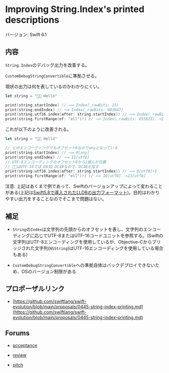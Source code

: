 # Improving String.Index's printed descriptions

バージョン: Swift 6.1

## 内容

`String.Index`のデバッグ出力を改善する。

`CustomDebugStringConvertible`に準拠させる。

現状の出力は何を表しているのかわかりにくい。

```swift
let string = "👋🏼 Helló"

print(string.startIndex) // ⟹ Index(_rawBits: 15)
print(string.endIndex) // ⟹ Index(_rawBits: 983047)
print(string.utf16.index(after: string.startIndex)) // ⟹ Index(_rawBits: 16388)
print(string.firstRange(of: "ell")!) // ⟹ Index(_rawBits: 655623)..<Index(_rawBits: 852487)
```

これが以下のように改善される。

```swift
let string = "👋🏼 Helló"

// どのエンコーディングでもオフセット0なのでanyとなっている
print(string.startIndex) // ⟹ 0[any] 
print(string.endIndex) // ⟹ 15[utf8]
// UTF-8エンコーディングのオフセット0から1進んだ位置
// 👋🏼はUTF-16では D83D DC4Bなので、DC4Bを指す
print(string.utf16.index(after: string.startIndex)) // ⟹ 0[utf8]+1 
print(string.firstRange(of: "ell")!) // ⟹ 10[utf8]..<13[utf8]
```

注意: 上記はあくまで例であって、Swiftのバージョンアップによって変わることがある(上記は[Swift5.8で導入されたLLDBの出力フォーマット](https://github.com/swiftlang/llvm-project/pull/5515))。目的はわかりやすい出力をすることなのでそこまで問題はない。

## 補足

- `String`の`Index`は文字列の先頭からのオフセットを表し、文字列のエンコーディングに応じてUTF-8またはUTF-16コードユニットを参照する。(Swiftの文字列はUTF-8エンコーディングを使用しているが、Objective-Cからブリッジされた文字列(`NSString`)はUTF-16エンコーディングを使用している場合もある)

- `CustomDebugStringConvertible`への準拠自体はバックデプロイできないため、OSのバージョン制限がある


## プロポーザルリンク

- [https://github.com/swiftlang/swift-evolution/blob/main/proposals/0445-string-index-printing.md](https://github.com/swiftlang/swift-evolution/blob/main/proposals/0445-string-index-printing.md)

## Forums

- [acceptance](https://forums.swift.org/t/accepted-with-modifications-se-0445-improving-string-index-s-printed-descriptions/75108)

- [review](https://forums.swift.org/t/se-0445-improving-string-indexs-printed-descriptions/74643)

- [pitch](https://forums.swift.org/t/improving-string-index-s-printed-descriptions/57027)
